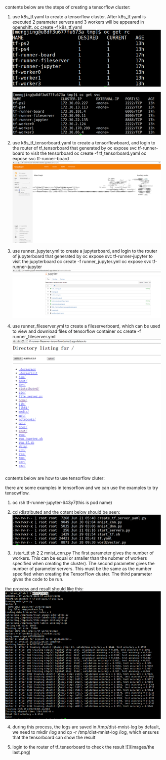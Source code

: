 contents below are the steps of creating a tensorflow cluster:

1. use k8s_tf.yaml to create a tensorflow cluster. After k8s_tf.yaml is executed 2 parameter servers and 3 workers will be appeared in openshift.
 oc create -f k8s_tf.yaml
![](images/step1.png)

   ![](images/setp1.1.png)

2. use k8s_tf_tensorboard.yaml to create a tensorflowboard, and login to the router  of tf_tensorboard that generated by oc expose svc tf-runner-board to visit the tensorboard
oc create -f tf_tensorboard.yaml
oc expose svc tf-runner-board
![](images/step2.jpg)


3. use runner_jupyter.yml to create a jupyterboard, and login to the router of jupyterboard that generated by oc expose svc tf-runner-jupyter to visit the jupyterboard
oc create -f runner_jupyter.yml
oc expose svc tf-runner-jupyter
![](images/step3.png)

4. use runner_fileserver.yml to create a fileserverboard, which can be used to view and download files of tensorflow container
oc create -f runner_fileserver.yml
![](images/step4.png)

contents below are how to use tensorflow cluter:

there are some examples in tensorflow and we can use the examples to try tensowflow.
1. oc rsh tf-runner-jupyter-643y7(this is pod name)

2. cd /distributed and the cotent below should be seen:
![](images/stephow2.png)

3. ./start_tf.sh 2 2 mnist_cnn.py
The first parameter gives the number of workers. This can be equal or smaller than the nubmer of workers specified when creating the cluster).
The second parameter gives the number of parameter servers. This must be the same as the number specified when creating the TensorFlow cluster.
The third parameter gives the code to be run.

the process and result should like this:
![](images/stephowresult.jpg)

4. during this process, the logs are saved in /tmp/dist-mnist-log by default, we need to mkdir /log and cp -r /tmp/dist-mnist-log /log, which 
ensures that the tensorboard can show the result

5. login to the router  of tf_tensorboard to check the result
![](images/the last.png)

